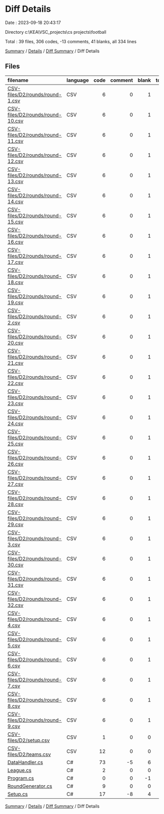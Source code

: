 # Diff Details

Date : 2023-09-18 20:43:17

Directory c:\\KEA\\VSC_projects\\cs projects\\football

Total : 39 files,  306 codes, -13 comments, 41 blanks, all 334 lines

[Summary](results.md) / [Details](details.md) / [Diff Summary](diff.md) / Diff Details

## Files
| filename | language | code | comment | blank | total |
| :--- | :--- | ---: | ---: | ---: | ---: |
| [CSV-files/D2/rounds/round-1.csv](/CSV-files/D2/rounds/round-1.csv) | CSV | 6 | 0 | 1 | 7 |
| [CSV-files/D2/rounds/round-10.csv](/CSV-files/D2/rounds/round-10.csv) | CSV | 6 | 0 | 1 | 7 |
| [CSV-files/D2/rounds/round-11.csv](/CSV-files/D2/rounds/round-11.csv) | CSV | 6 | 0 | 1 | 7 |
| [CSV-files/D2/rounds/round-12.csv](/CSV-files/D2/rounds/round-12.csv) | CSV | 6 | 0 | 1 | 7 |
| [CSV-files/D2/rounds/round-13.csv](/CSV-files/D2/rounds/round-13.csv) | CSV | 6 | 0 | 1 | 7 |
| [CSV-files/D2/rounds/round-14.csv](/CSV-files/D2/rounds/round-14.csv) | CSV | 6 | 0 | 1 | 7 |
| [CSV-files/D2/rounds/round-15.csv](/CSV-files/D2/rounds/round-15.csv) | CSV | 6 | 0 | 1 | 7 |
| [CSV-files/D2/rounds/round-16.csv](/CSV-files/D2/rounds/round-16.csv) | CSV | 6 | 0 | 1 | 7 |
| [CSV-files/D2/rounds/round-17.csv](/CSV-files/D2/rounds/round-17.csv) | CSV | 6 | 0 | 1 | 7 |
| [CSV-files/D2/rounds/round-18.csv](/CSV-files/D2/rounds/round-18.csv) | CSV | 6 | 0 | 1 | 7 |
| [CSV-files/D2/rounds/round-19.csv](/CSV-files/D2/rounds/round-19.csv) | CSV | 6 | 0 | 1 | 7 |
| [CSV-files/D2/rounds/round-2.csv](/CSV-files/D2/rounds/round-2.csv) | CSV | 6 | 0 | 1 | 7 |
| [CSV-files/D2/rounds/round-20.csv](/CSV-files/D2/rounds/round-20.csv) | CSV | 6 | 0 | 1 | 7 |
| [CSV-files/D2/rounds/round-21.csv](/CSV-files/D2/rounds/round-21.csv) | CSV | 6 | 0 | 1 | 7 |
| [CSV-files/D2/rounds/round-22.csv](/CSV-files/D2/rounds/round-22.csv) | CSV | 6 | 0 | 1 | 7 |
| [CSV-files/D2/rounds/round-23.csv](/CSV-files/D2/rounds/round-23.csv) | CSV | 6 | 0 | 1 | 7 |
| [CSV-files/D2/rounds/round-24.csv](/CSV-files/D2/rounds/round-24.csv) | CSV | 6 | 0 | 1 | 7 |
| [CSV-files/D2/rounds/round-25.csv](/CSV-files/D2/rounds/round-25.csv) | CSV | 6 | 0 | 1 | 7 |
| [CSV-files/D2/rounds/round-26.csv](/CSV-files/D2/rounds/round-26.csv) | CSV | 6 | 0 | 1 | 7 |
| [CSV-files/D2/rounds/round-27.csv](/CSV-files/D2/rounds/round-27.csv) | CSV | 6 | 0 | 1 | 7 |
| [CSV-files/D2/rounds/round-28.csv](/CSV-files/D2/rounds/round-28.csv) | CSV | 6 | 0 | 1 | 7 |
| [CSV-files/D2/rounds/round-29.csv](/CSV-files/D2/rounds/round-29.csv) | CSV | 6 | 0 | 1 | 7 |
| [CSV-files/D2/rounds/round-3.csv](/CSV-files/D2/rounds/round-3.csv) | CSV | 6 | 0 | 1 | 7 |
| [CSV-files/D2/rounds/round-30.csv](/CSV-files/D2/rounds/round-30.csv) | CSV | 6 | 0 | 1 | 7 |
| [CSV-files/D2/rounds/round-31.csv](/CSV-files/D2/rounds/round-31.csv) | CSV | 6 | 0 | 1 | 7 |
| [CSV-files/D2/rounds/round-32.csv](/CSV-files/D2/rounds/round-32.csv) | CSV | 6 | 0 | 1 | 7 |
| [CSV-files/D2/rounds/round-4.csv](/CSV-files/D2/rounds/round-4.csv) | CSV | 6 | 0 | 1 | 7 |
| [CSV-files/D2/rounds/round-5.csv](/CSV-files/D2/rounds/round-5.csv) | CSV | 6 | 0 | 1 | 7 |
| [CSV-files/D2/rounds/round-6.csv](/CSV-files/D2/rounds/round-6.csv) | CSV | 6 | 0 | 1 | 7 |
| [CSV-files/D2/rounds/round-7.csv](/CSV-files/D2/rounds/round-7.csv) | CSV | 6 | 0 | 1 | 7 |
| [CSV-files/D2/rounds/round-8.csv](/CSV-files/D2/rounds/round-8.csv) | CSV | 6 | 0 | 1 | 7 |
| [CSV-files/D2/rounds/round-9.csv](/CSV-files/D2/rounds/round-9.csv) | CSV | 6 | 0 | 1 | 7 |
| [CSV-files/D2/setup.csv](/CSV-files/D2/setup.csv) | CSV | 1 | 0 | 0 | 1 |
| [CSV-files/D2/teams.csv](/CSV-files/D2/teams.csv) | CSV | 12 | 0 | 0 | 12 |
| [DataHandler.cs](/DataHandler.cs) | C# | 73 | -5 | 6 | 74 |
| [League.cs](/League.cs) | C# | 2 | 0 | 0 | 2 |
| [Program.cs](/Program.cs) | C# | 0 | 0 | -1 | -1 |
| [RoundGenerator.cs](/RoundGenerator.cs) | C# | 9 | 0 | 0 | 9 |
| [Setup.cs](/Setup.cs) | C# | 17 | -8 | 4 | 13 |

[Summary](results.md) / [Details](details.md) / [Diff Summary](diff.md) / Diff Details